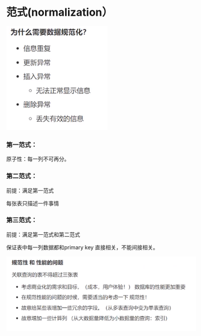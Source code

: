 # 范式\(normalization）

![](.gitbook/assets/image%20%2829%29.png)

### 第一范式：

原子性：每一列不可再分。

### 第二范式：

前提：满足第一范式

每张表只描述一件事情

### 第三范式：

前提：满足第一范式和第二范式

保证表中每一列数据都和primary key 直接相关，不能间接相关。



![](.gitbook/assets/image%20%2831%29.png)

